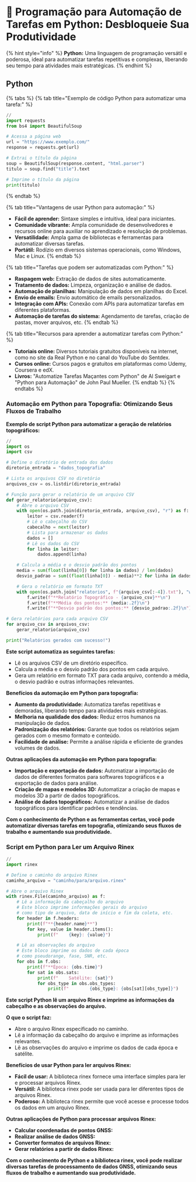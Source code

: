 # 🎨 Programação para Automação de Tarefas em Python: Desbloqueie Sua Produtividade

{% hint style="info" %}
**Python:** Uma linguagem de programação versátil e poderosa, ideal para automatizar tarefas repetitivas e complexas, liberando seu tempo para atividades mais estratégicas.
{% endhint %}

## Python

{% tabs %}
{% tab title="Exemplo de código Python para automatizar uma tarefa:" %}
```python
// 
import requests
from bs4 import BeautifulSoup

# Acessa a página web
url = "https://www.exemplo.com/"
response = requests.get(url)

# Extrai o título da página
soup = BeautifulSoup(response.content, "html.parser")
titulo = soup.find("title").text

# Imprime o título da página
print(titulo)

```
{% endtab %}

{% tab title="Vantagens de usar Python para automação:" %}


* **Fácil de aprender:** Sintaxe simples e intuitiva, ideal para iniciantes.
* **Comunidade vibrante:** Ampla comunidade de desenvolvedores e recursos online para auxiliar no aprendizado e resolução de problemas.
* **Versatilidade:** Ampla gama de bibliotecas e ferramentas para automatizar diversas tarefas.
* **Portátil:** Rodízio em diversos sistemas operacionais, como Windows, Mac e Linux.
{% endtab %}

{% tab title="Tarefas que podem ser automatizadas com Python:" %}


* **Raspagem web:** Extração de dados de sites automaticamente.
* **Tratamento de dados:** Limpeza, organização e análise de dados.
* **Automação de planilhas:** Manipulação de dados em planilhas do Excel.
* **Envio de emails:** Envio automático de emails personalizados.
* **Integração com APIs:** Conexão com APIs para automatizar tarefas em diferentes plataformas.
* **Automação de tarefas do sistema:** Agendamento de tarefas, criação de pastas, mover arquivos, etc.
{% endtab %}

{% tab title="Recursos para aprender a automatizar tarefas com Python:" %}


* **Tutoriais online:** Diversos tutoriais gratuitos disponíveis na internet, como no site da Real Python e no canal do YouTube do Sentdex.
* **Cursos online:** Cursos pagos e gratuitos em plataformas como Udemy, Coursera e edX.
* **Livros:** "Automatize Tarefas Maçantes com Python" de Al Sweigart e "Python para Automação" de John Paul Mueller.
{% endtab %}
{% endtabs %}

### &#x20;Automação em Python para Topografia: Otimizando Seus Fluxos de Trabalho

**Exemplo de script Python para automatizar a geração de relatórios topográficos:**

```python
// 
import os
import csv

# Define o diretório de entrada dos dados
diretorio_entrada = "dados_topografia"

# Lista os arquivos CSV no diretório
arquivos_csv = os.listdir(diretorio_entrada)

# Função para gerar o relatório de um arquivo CSV
def gerar_relatorio(arquivo_csv):
    # Abre o arquivo CSV
    with open(os.path.join(diretorio_entrada, arquivo_csv), "r") as f:
        leitor = csv.reader(f)
        # Lê o cabeçalho do CSV
        cabecalho = next(leitor)
        # Lista para armazenar os dados
        dados = []
        # Lê os dados do CSV
        for linha in leitor:
            dados.append(linha)

    # Calcula a média e o desvio padrão dos pontos
    media = sum(float(linha[0]) for linha in dados) / len(dados)
    desvio_padrao = sum((float(linha[0]) - media)**2 for linha in dados) / len(dados)

    # Gera o relatório em formato TXT
    with open(os.path.join("relatorios", f"{arquivo_csv[:-4]}.txt"), "w") as f:
        f.write(f"**Relatório Topográfico - {arquivo_csv}**\n")
        f.write(f"**Média dos pontos:** {media:.2f}\n")
        f.write(f"**Desvio padrão dos pontos:** {desvio_padrao:.2f}\n")

# Gera relatórios para cada arquivo CSV
for arquivo_csv in arquivos_csv:
    gerar_relatorio(arquivo_csv)

print("Relatórios gerados com sucesso!")

```

**Este script automatiza as seguintes tarefas:**

* Lê os arquivos CSV de um diretório específico.
* Calcula a média e o desvio padrão dos pontos em cada arquivo.
* Gera um relatório em formato TXT para cada arquivo, contendo a média, o desvio padrão e outras informações relevantes.

**Benefícios da automação em Python para topografia:**

* **Aumento da produtividade:** Automatiza tarefas repetitivas e demoradas, liberando tempo para atividades mais estratégicas.
* **Melhoria na qualidade dos dados:** Reduz erros humanos na manipulação de dados.
* **Padronização dos relatórios:** Garante que todos os relatórios sejam gerados com o mesmo formato e conteúdo.
* **Facilidade de análise:** Permite a análise rápida e eficiente de grandes volumes de dados.

**Outras aplicações da automação em Python para topografia:**

* **Importação e exportação de dados:** Automatizar a importação de dados de diferentes formatos para softwares topográficos e a exportação de dados para análise.
* **Criação de mapas e modelos 3D:** Automatizar a criação de mapas e modelos 3D a partir de dados topográficos.
* **Análise de dados topográficos:** Automatizar a análise de dados topográficos para identificar padrões e tendências.

**Com o conhecimento de Python e as ferramentas certas, você pode automatizar diversas tarefas em topografia, otimizando seus fluxos de trabalho e aumentando sua produtividade.**

### Script em Python para Ler um Arquivo Rinex



```python
// 
import rinex

# Define o caminho do arquivo Rinex
caminho_arquivo = "caminho/para/arquivo.rinex"

# Abre o arquivo Rinex
with rinex.File(caminho_arquivo) as f:
    # Lê a informação da cabeçalho do arquivo
    # Este bloco imprime informações gerais do arquivo
    # como tipo de arquivo, data de início e fim da coleta, etc.
    for header in f.headers:
        print(f"**{header.name}**")
        for key, value in header.items():
            print(f"    {key}: {value}")

    # Lê as observações do arquivo
    # Este bloco imprime os dados de cada época
    # como pseudorange, fase, SNR, etc.
    for obs in f.obs:
        print(f"**Época: {obs.time}")
        for sat in obs.sats:
            print(f"    Satélite: {sat}")
            for obs_type in obs.obs_types:
                print(f"        {obs_type}: {obs[sat][obs_type]}")

```

**Este script Python lê um arquivo Rinex e imprime as informações da cabeçalho e as observações do arquivo.**

**O que o script faz:**

* Abre o arquivo Rinex especificado no caminho.
* Lê a informação da cabeçalho do arquivo e imprime as informações relevantes.
* Lê as observações do arquivo e imprime os dados de cada época e satélite.

**Benefícios de usar Python para ler arquivos Rinex:**

* **Fácil de usar:** A biblioteca rinex fornece uma interface simples para ler e processar arquivos Rinex.
* **Versátil:** A biblioteca rinex pode ser usada para ler diferentes tipos de arquivos Rinex.
* **Poderoso:** A biblioteca rinex permite que você acesse e processe todos os dados em um arquivo Rinex.

**Outras aplicações de Python para processar arquivos Rinex:**

* **Calcular coordenadas de pontos GNSS:**
* **Realizar análise de dados GNSS:**
* **Converter formatos de arquivos Rinex:**
* **Gerar relatórios a partir de dados Rinex:**

**Com o conhecimento de Python e a biblioteca rinex, você pode realizar diversas tarefas de processamento de dados GNSS, otimizando seus fluxos de trabalho e aumentando sua produtividade.**
